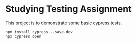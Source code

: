 # Studying Testing Assignment
This project is to demonstrate some basic cypress tests.

```
npm install cypress --save-dev
npx cypress open
```